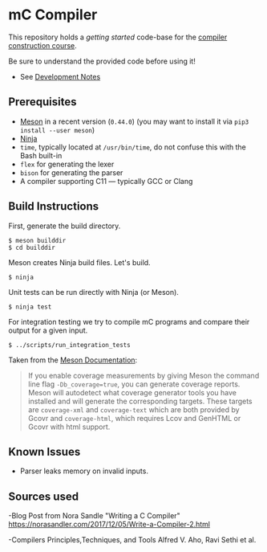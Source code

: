 # mC Compiler

This repository holds a *getting started* code-base for the [compiler construction course](https://git.uibk.ac.at/c7031162/703602-Compiler-Construction).

Be sure to understand the provided code before using it!

- See [Development Notes](docs/development_notes.md)

## Prerequisites

- [Meson](http://mesonbuild.com/) in a recent version (`0.44.0`)
  (you may want to install it via `pip3 install --user meson`)
- [Ninja](https://ninja-build.org/)
- `time`, typically located at `/usr/bin/time`, do not confuse this with the Bash built-in
- `flex` for generating the lexer
- `bison` for generating the parser
- A compiler supporting C11 — typically GCC or Clang

## Build Instructions

First, generate the build directory.

    $ meson builddir
    $ cd builddir

Meson creates Ninja build files.
Let's build.

    $ ninja

Unit tests can be run directly with Ninja (or Meson).

    $ ninja test

For integration testing we try to compile mC programs and compare their output for a given input.

    $ ../scripts/run_integration_tests

Taken from the [Meson Documentation](https://mesonbuild.com/Unit-tests.html#coverage):

> If you enable coverage measurements by giving Meson the command line flag `-Db_coverage=true`, you can generate coverage reports.
> Meson will autodetect what coverage generator tools you have installed and will generate the corresponding targets.
> These targets are `coverage-xml` and `coverage-text` which are both provided by Gcovr and `coverage-html`, which requires Lcov and GenHTML or Gcovr with html support.

## Known Issues

- Parser leaks memory on invalid inputs.


## Sources used 

-Blog Post from Nora Sandle "Writing a C Compiler"
https://norasandler.com/2017/12/05/Write-a-Compiler-2.html

-Compilers Principles,Techniques, and Tools
Alfred V. Aho, Ravi Sethi et al.